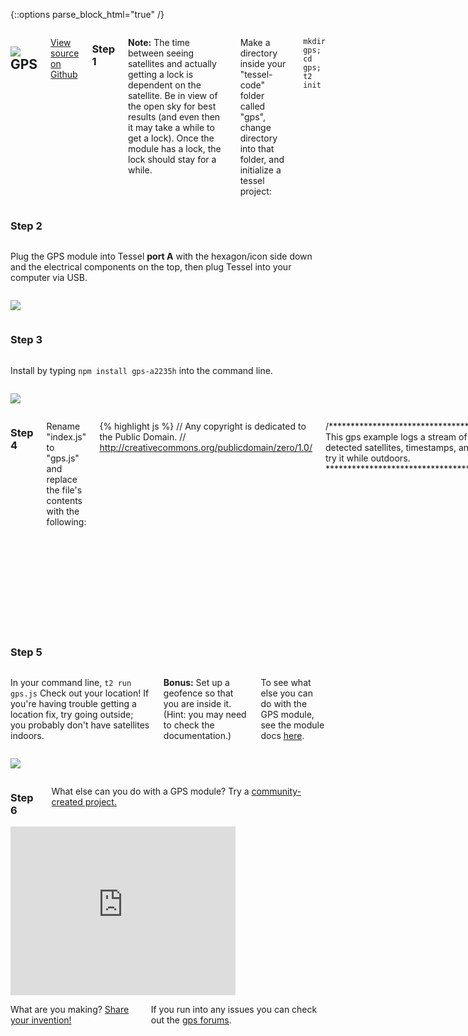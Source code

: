 {::options parse_block_html="true" /}

<div class="row">
<div class="large-12 columns">

## <img class="constrain-sm" src="//i.imgur.com/DI344Iy.png"> GPS

[<i class="fa fa-github"></i> View source on Github](https://github.com/tessel/gps-a2235h)

### Step 1

**Note:** The time between seeing satellites and actually getting a lock is dependent on the satellite. Be in view of the open sky for best results (and even then it may take a while to get a lock). Once the module has a lock, the lock should stay for a while.

Make a directory inside your "tessel-code" folder called "gps", change directory into that folder, and initialize a tessel project:

`mkdir gps; cd gps; t2 init`

</div>
</div>

<div class="row">
<div class="large-12 columns">

### Step 2

</div>
</div>

<div class="row">
<div class="large-6 columns">

Plug the GPS module into Tessel **port A** with the hexagon/icon side down and the electrical components on the top, then plug Tessel into your computer via USB.

</div>
<div class="large-6 columns">

![](http://i.imgur.com/F4rOKN7.jpg)

</div>
</div>

<div class="row">
<div class="large-12 columns">

### Step 3

</div>
</div>

<div class="row">
<div class="large-6 columns">

Install by typing `npm install gps-a2235h` into the command line.

</div>
<div class="large-6 columns">

![](//i.imgur.com/f92rOvG.jpg)

</div>
</div>

<div class="row">
<div class="large-12 columns">

### Step 4

Rename "index.js" to "gps.js" and replace the file's contents with the following:

{% highlight js %}
// Any copyright is dedicated to the Public Domain.
// http://creativecommons.org/publicdomain/zero/1.0/

/**********************************************************
This gps example logs a stream of data:
coordinates, detected satellites, timestamps, and altitude.
For best results, try it while outdoors.
**********************************************************/

var tessel = require('tessel');
var gpsLib = require('gps-a2235h');
gpsLib.debug = 0; // switch this to 1 for debug logs, 2 for printing out raw nmea messages

// GPS uses software UART, which is only available on Port C
// we use Port C because it is port most isolated from RF noise
var gps = gpsLib.use(tessel.port['C']);

// Wait until the module is connected
gps.on('ready', function () {
  console.log('GPS module powered and ready. Waiting for satellites...');
  // Emit coordinates when we get a coordinate fix
  gps.on('coordinates', function (coords) {
    console.log('Lat:', coords.lat, '\tLon:', coords.lon, '\tTimestamp:', coords.timestamp);
  });

  // Emit altitude when we get an altitude fix
  gps.on('altitude', function (alt) {
    console.log('Got an altitude of', alt.alt, 'meters (timestamp: ' + alt.timestamp + ')');
  });

  // Emitted when we have information about a fix on satellites
  gps.on('fix', function (data) {
    console.log(data.numSat, 'fixed.');
  });

  gps.on('dropped', function(){
    // we dropped the gps signal
    console.log("gps signal dropped");
  });
});

gps.on('error', function(err){
  console.log("got this error", err);
});
{% endhighlight %}

Save the file.

</div>
</div>

<div class="row">
<div class="large-12 columns">

### Step 5

</div>
</div>

<div class="row">
<div class="large-6 columns">

In your command line, `t2 run gps.js` Check out your location! If you're having trouble getting a location fix, try going outside; you probably don't have satellites indoors.  

**Bonus:** Set up a geofence so that you are inside it. (Hint: you may need to check the documentation.)  

To see what else you can do with the GPS module, see the module docs [here](https://github.com/tessel/gps-a2235h).

</div>
<div class="large-6 columns">

![](http://i.imgur.com/m4CxbLN.gif)

</div>
</div>


<div class="row">
<div class="large-12 columns">

### Step 6

What else can you do with a GPS module? Try a [community-created project.](http://tessel.io/projects)

</div>
</div>

<div class="row">
<div class="large-6 columns left">

<iframe frameborder='0' height='270' scrolling='no' src='https://www.hackster.io/heikki/tessel-tracker-demo/embed?use_route=project' width='360'></iframe>
</div>
</div>

<div class="row">
<div class="large-12 columns">

What are you making? [Share your invention!](//tessel.io/projects)

If you run into any issues you can check out the [gps forums](https://forums.tessel.io/c/modules/gps).

</div>
</div>
